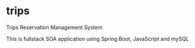# trips
Trips Reservation Management System

This is fullstack SOA application using Spring Boot, JavaScript and mySQL

